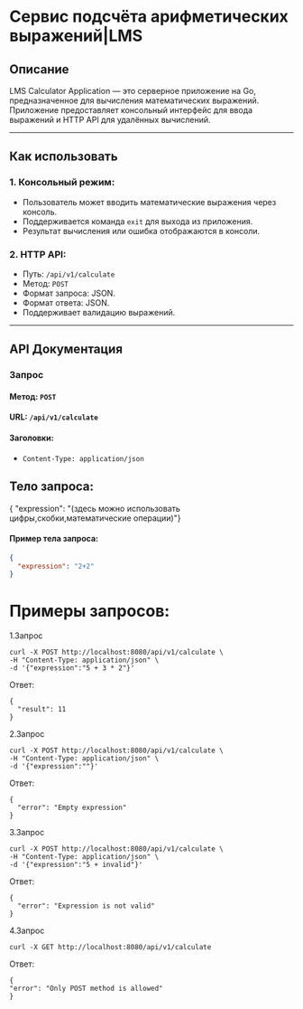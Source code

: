 # Сервис подсчёта арифметических выражений|LMS 

## Описание

LMS Calculator Application — это серверное приложение на Go, предназначенное для вычисления математических выражений. Приложение предоставляет консольный интерфейс для ввода выражений и HTTP API для удалённых вычислений.

---

## Как использовать

### 1. Консольный режим:
- Пользователь может вводить математические выражения через консоль.
- Поддерживается команда `exit` для выхода из приложения.
- Результат вычисления или ошибка отображаются в консоли.

### 2. HTTP API:
- Путь: `/api/v1/calculate`
- Метод: `POST`
- Формат запроса: JSON.
- Формат ответа: JSON.
- Поддерживает валидацию выражений.

---

## API Документация

### **Запрос**

#### Метод: `POST`
#### URL: `/api/v1/calculate`
#### Заголовки:
- `Content-Type: application/json`

## Тело запроса:
{
"expression": "(здесь можно использовать цифры,скобки,математические операции)"}

#### Пример тела запроса:
```json
{
  "expression": "2+2"
}
```

# Примеры запросов:
1.Запрос
```
curl -X POST http://localhost:8080/api/v1/calculate \
-H "Content-Type: application/json" \
-d '{"expression":"5 + 3 * 2"}'
```
Ответ:
```
{
  "result": 11
}
```

2.Запрос
```
curl -X POST http://localhost:8080/api/v1/calculate \
-H "Content-Type: application/json" \
-d '{"expression":""}'
```
Ответ:
```
{
  "error": "Empty expression"
}
```

3.Запрос
```
curl -X POST http://localhost:8080/api/v1/calculate \
-H "Content-Type: application/json" \
-d '{"expression":"5 + invalid"}'
```
Ответ:
```
{
  "error": "Expression is not valid"
}
```

4.Запрос
```
curl -X GET http://localhost:8080/api/v1/calculate
```
Ответ:
```
{
"error": "Only POST method is allowed"
}
```
